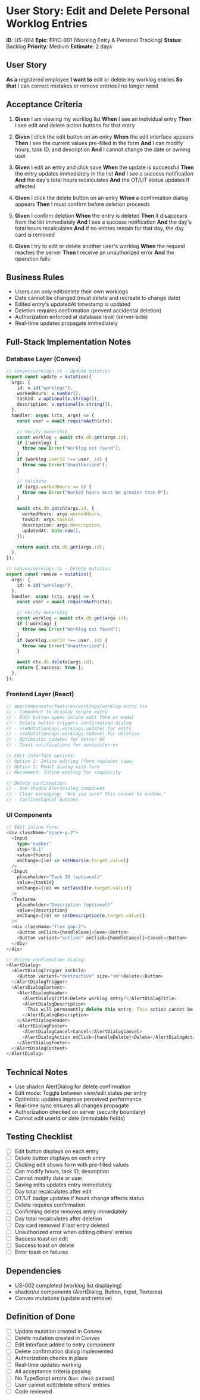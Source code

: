 # User Story: Edit and Delete Personal Worklog Entries

**ID**: US-004
**Epic**: EPIC-001 (Worklog Entry & Personal Tracking)
**Status**: Backlog
**Priority**: Medium
**Estimate**: 2 days

## User Story

**As a** registered employee
**I want to** edit or delete my worklog entries
**So that** I can correct mistakes or remove entries I no longer need

## Acceptance Criteria

1. **Given** I am viewing my worklog list
   **When** I see an individual entry
   **Then** I see edit and delete action buttons for that entry

2. **Given** I click the edit button on an entry
   **When** the edit interface appears
   **Then** I see the current values pre-filled in the form
   **And** I can modify hours, task ID, and description
   **And** I cannot change the date or owning user

3. **Given** I edit an entry and click save
   **When** the update is successful
   **Then** the entry updates immediately in the list
   **And** I see a success notification
   **And** the day's total hours recalculates
   **And** the OT/UT status updates if affected

4. **Given** I click the delete button on an entry
   **When** a confirmation dialog appears
   **Then** I must confirm before deletion proceeds

5. **Given** I confirm deletion
   **When** the entry is deleted
   **Then** it disappears from the list immediately
   **And** I see a success notification
   **And** the day's total hours recalculates
   **And** if no entries remain for that day, the day card is removed

6. **Given** I try to edit or delete another user's worklog
   **When** the request reaches the server
   **Then** I receive an unauthorized error
   **And** the operation fails

## Business Rules

- Users can only edit/delete their own worklogs
- Date cannot be changed (must delete and recreate to change date)
- Edited entry's updatedAt timestamp is updated
- Deletion requires confirmation (prevent accidental deletion)
- Authorization enforced at database level (server-side)
- Real-time updates propagate immediately

## Full-Stack Implementation Notes

### Database Layer (Convex)
```typescript
// convex/worklogs.ts - Update mutation
export const update = mutation({
  args: {
    id: v.id("worklogs"),
    workedHours: v.number(),
    taskId: v.optional(v.string()),
    description: v.optional(v.string()),
  },
  handler: async (ctx, args) => {
    const user = await requireAuth(ctx);

    // Verify ownership
    const worklog = await ctx.db.get(args.id);
    if (!worklog) {
      throw new Error("Worklog not found");
    }
    if (worklog.userId !== user._id) {
      throw new Error("Unauthorized");
    }

    // Validate
    if (args.workedHours <= 0) {
      throw new Error("Worked hours must be greater than 0");
    }

    await ctx.db.patch(args.id, {
      workedHours: args.workedHours,
      taskId: args.taskId,
      description: args.description,
      updatedAt: Date.now(),
    });

    return await ctx.db.get(args.id);
  },
});

// convex/worklogs.ts - Delete mutation
export const remove = mutation({
  args: {
    id: v.id("worklogs"),
  },
  handler: async (ctx, args) => {
    const user = await requireAuth(ctx);

    // Verify ownership
    const worklog = await ctx.db.get(args.id);
    if (!worklog) {
      throw new Error("Worklog not found");
    }
    if (worklog.userId !== user._id) {
      throw new Error("Unauthorized");
    }

    await ctx.db.delete(args.id);
    return { success: true };
  },
});
```

### Frontend Layer (React)
```typescript
// app/components/features/worklogs/worklog-entry.tsx
// - Component to display single entry
// - Edit button opens inline edit form or modal
// - Delete button triggers confirmation dialog
// - useMutation(api.worklogs.update) for edits
// - useMutation(api.worklogs.remove) for deletion
// - Optimistic updates for better UX
// - Toast notifications for success/error

// Edit interface options:
// Option 1: Inline editing (form replaces view)
// Option 2: Modal dialog with form
// Recommend: Inline editing for simplicity

// Delete confirmation:
// - Use shadcn AlertDialog component
// - Clear messaging: "Are you sure? This cannot be undone."
// - Confirm/Cancel buttons
```

### UI Components
```typescript
// Edit inline form:
<div className="space-y-2">
  <Input
    type="number"
    step="0.1"
    value={hours}
    onChange={(e) => setHours(e.target.value)}
  />
  <Input
    placeholder="Task ID (optional)"
    value={taskId}
    onChange={(e) => setTaskId(e.target.value)}
  />
  <Textarea
    placeholder="Description (optional)"
    value={description}
    onChange={(e) => setDescription(e.target.value)}
  />
  <div className="flex gap-2">
    <Button onClick={handleSave}>Save</Button>
    <Button variant="outline" onClick={handleCancel}>Cancel</Button>
  </div>
</div>

// Delete confirmation dialog:
<AlertDialog>
  <AlertDialogTrigger asChild>
    <Button variant="destructive" size="sm">Delete</Button>
  </AlertDialogTrigger>
  <AlertDialogContent>
    <AlertDialogHeader>
      <AlertDialogTitle>Delete worklog entry?</AlertDialogTitle>
      <AlertDialogDescription>
        This will permanently delete this entry. This action cannot be undone.
      </AlertDialogDescription>
    </AlertDialogHeader>
    <AlertDialogFooter>
      <AlertDialogCancel>Cancel</AlertDialogCancel>
      <AlertDialogAction onClick={handleDelete}>Delete</AlertDialogAction>
    </AlertDialogFooter>
  </AlertDialogContent>
</AlertDialog>
```

## Technical Notes

- Use shadcn AlertDialog for delete confirmation
- Edit mode: Toggle between view/edit states per entry
- Optimistic updates improve perceived performance
- Real-time sync ensures all changes propagate
- Authorization checked on server (security boundary)
- Cannot edit userId or date (immutable fields)

## Testing Checklist

- [ ] Edit button displays on each entry
- [ ] Delete button displays on each entry
- [ ] Clicking edit shows form with pre-filled values
- [ ] Can modify hours, task ID, description
- [ ] Cannot modify date or user
- [ ] Saving edits updates entry immediately
- [ ] Day total recalculates after edit
- [ ] OT/UT badge updates if hours change affects status
- [ ] Delete requires confirmation
- [ ] Confirming delete removes entry immediately
- [ ] Day total recalculates after deletion
- [ ] Day card removed if last entry deleted
- [ ] Unauthorized error when editing others' entries
- [ ] Success toast on edit
- [ ] Success toast on delete
- [ ] Error toast on failures

## Dependencies

- US-002 completed (worklog list displaying)
- shadcn/ui components (AlertDialog, Button, Input, Textarea)
- Convex mutations (update and remove)

## Definition of Done

- [ ] Update mutation created in Convex
- [ ] Delete mutation created in Convex
- [ ] Edit interface added to entry component
- [ ] Delete confirmation dialog implemented
- [ ] Authorization checks in place
- [ ] Real-time updates working
- [ ] All acceptance criteria passing
- [ ] No TypeScript errors (`bun check` passes)
- [ ] User cannot edit/delete others' entries
- [ ] Code reviewed
